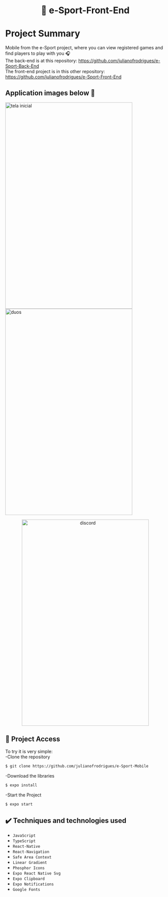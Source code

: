 <h1 align="center"> 📱 e-Sport-Front-End </h1>

# Project Summary
Mobile from the e-Sport project, where you can view registered games and find players to play with you 🎧 <br>
The back-end is at this repository: https://github.com/julianofrodrigues/e-Sport-Back-End<br>
The front-end project is in this other repository: https://github.com/julianofrodrigues/e-Sport-Front-End

## Application images below 🤖
<p>
<img src="https://i.imgur.com/2hQHtwc.jpg" alt="tela inicial" style="width: 400px; height: 650px"/>
<img src="https://i.imgur.com/Jp1Dkyw.jpg" alt="duos" style="width: 400px; height: 650px"/>
</P>
<p align="center">
<img src="https://i.imgur.com/G3y5Ifk.jpg" alt="discord" style="width: 400px; height: 650px"/>
</p>

## 📁 Project Access
To try it is very simple:<br>
-Clone the repository
```bash
$ git clone https://github.com/julianofrodrigues/e-Sport-Mobile
```
-Download the libraries
```bash
$ expo install
```
-Start the Project
```bash
$ expo start
```

## ✔️ Techniques and technologies used

- ``JavaScript``
- ``TypeScript``
- ``React-Native``
- ``React-Navigation``
- ``Safe Area Context``
- ``Linear Gradient``
- ``Phosphor Icons``
- ``Expo React Native Svg``
- ``Expo Clipboard``
- ``Expo Notifications``
- ``Google Fonts``
